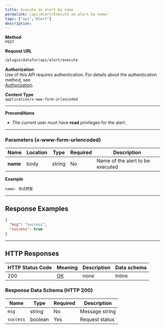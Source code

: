 ```yaml
---
title: Execute an alert by name
permalink: /api/Alert/Execute an alert by name/
tags: ["api","Alert"]
description: 
---
```


**Method**  
`POST`

**Request URL**
```html
/plugin/datafor/api/alert/execute
```

**Authorization**  
Use of this API requires authentication. For details about the authentication method, see  
[Authorization](/api/index/#_5-authentication-security).

**Content Type**  
`application/x-www-form-urlencoded`

---

**Preconditions**
- The current user must have **read** privileges for the alert.

---

### **Parameters** (x-www-form-urlencoded)

| Name    | Location | Type   | Required | Description                         |
|---------|----------|--------|----------|-------------------------------------|
| **name**| body     | string | No       | Name of the alert to be executed    |

**Example**
```
name: 测试预警
```

---

## **Response Examples**

```json
{
  "msg": "success",
  "success": true
}
```

---

## **HTTP Responses**

| HTTP Status Code | Meaning                                                                 | Description | Data schema |
|------------------|-------------------------------------------------------------------------|------------|------------|
| 200              | [OK](https://tools.ietf.org/html/rfc7231#section-6.3.1)                | none       | Inline     |

### **Response Data Schema (HTTP 200)**

| Name      | Type    | Required | Description    |
|-----------|---------|----------|----------------|
| `msg`     | string  | No       | Message string |
| `success` | boolean | Yes      | Request status |